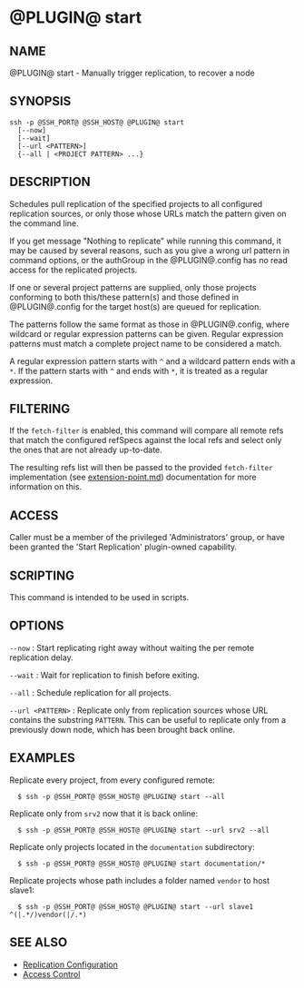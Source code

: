 @PLUGIN@ start
==============

NAME
----
@PLUGIN@ start - Manually trigger replication, to recover a node

SYNOPSIS
--------
```
ssh -p @SSH_PORT@ @SSH_HOST@ @PLUGIN@ start
  [--now]
  [--wait]
  [--url <PATTERN>]
  {--all | <PROJECT PATTERN> ...}
```

DESCRIPTION
-----------
Schedules pull replication of the specified projects to all configured
replication sources, or only those whose URLs match the pattern
given on the command line.

If you get message "Nothing to replicate" while running this command,
it may be caused by several reasons, such as you give a wrong url
pattern in command options, or the authGroup in the @PLUGIN@.config
has no read access for the replicated projects.

If one or several project patterns are supplied, only those projects
conforming to both this/these pattern(s) and those defined in
@PLUGIN@.config for the target host(s) are queued for replication.

The patterns follow the same format as those in @PLUGIN@.config,
where wildcard or regular expression patterns can be given.
Regular expression patterns must match a complete project name to be
considered a match.

A regular expression pattern starts with `^` and a wildcard pattern ends
with a `*`. If the pattern starts with `^` and ends with `*`, it is
treated as a regular expression.

FILTERING
---------
If the `fetch-filter` is enabled, this command will compare all remote refs
that match the configured refSpecs against the local refs and select only
the ones that are not already up-to-date.

The resulting refs list will then be passed to the provided `fetch-filter`
implementation (see [extension-point.md](./extension-point.md))
documentation for more information on this.

ACCESS
------
Caller must be a member of the privileged 'Administrators' group,
or have been granted the 'Start Replication' plugin-owned capability.

SCRIPTING
---------
This command is intended to be used in scripts.

OPTIONS
-------

`--now`
:   Start replicating right away without waiting the per remote
	replication delay.

`--wait`
:	Wait for replication to finish before exiting.

`--all`
:	Schedule replication for all projects.

`--url <PATTERN>`
:	Replicate only from replication sources whose URL contains
	the substring `PATTERN`.  This can be useful to replicate
	only from a previously down node, which has been brought back
	online.

EXAMPLES
--------
Replicate every project, from every configured remote:

```
  $ ssh -p @SSH_PORT@ @SSH_HOST@ @PLUGIN@ start --all
```

Replicate only from `srv2` now that it is back online:

```
  $ ssh -p @SSH_PORT@ @SSH_HOST@ @PLUGIN@ start --url srv2 --all
```

Replicate only projects located in the `documentation` subdirectory:

```
  $ ssh -p @SSH_PORT@ @SSH_HOST@ @PLUGIN@ start documentation/*
```

Replicate projects whose path includes a folder named `vendor` to host slave1:

```
  $ ssh -p @SSH_PORT@ @SSH_HOST@ @PLUGIN@ start --url slave1 ^(|.*/)vendor(|/.*)
```

SEE ALSO
--------

* [Replication Configuration](config.md)
* [Access Control](../../../Documentation/access-control.html)
